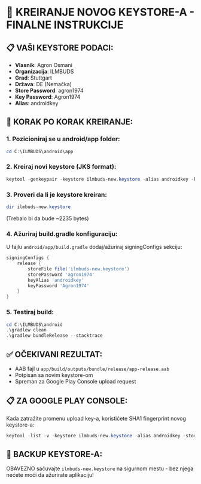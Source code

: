 # 🔑 KREIRANJE NOVOG KEYSTORE-A - FINALNE INSTRUKCIJE

## 📋 VAŠI KEYSTORE PODACI:
- **Vlasnik**: Agron Osmani
- **Organizacija**: ILMBUDS
- **Grad**: Stuttgart
- **Država**: DE (Nemačka)
- **Store Password**: agron1974
- **Key Password**: Agron1974
- **Alias**: androidkey

## 🚀 KORAK PO KORAK KREIRANJE:

### 1. Pozicioniraj se u android/app folder:
```powershell
cd C:\ILMBUDS\android\app
```

### 2. Kreiraj novi keystore (JKS format):
```powershell
keytool -genkeypair -keystore ilmbuds-new.keystore -alias androidkey -keyalg RSA -keysize 2048 -validity 10000 -storepass agron1974 -keypass Agron1974 -dname "CN=ILMBUDS, OU=ILMBUDS, O=ILMBUDS, L=Stuttgart, ST=DE, C=DE" -storetype JKS
```

### 3. Proveri da li je keystore kreiran:
```powershell
dir ilmbuds-new.keystore
```
(Trebalo bi da bude ~2235 bytes)

### 4. Ažuriraj build.gradle konfiguraciju:
U fajlu `android/app/build.gradle` dodaj/ažuriraj signingConfigs sekciju:

```gradle
signingConfigs {
    release {
        storeFile file('ilmbuds-new.keystore')
        storePassword 'agron1974'
        keyAlias 'androidkey'
        keyPassword 'Agron1974'
    }
}
```

### 5. Testiraj build:
```powershell
cd C:\ILMBUDS\android
.\gradlew clean
.\gradlew bundleRelease --stacktrace
```

## ✅ OČEKIVANI REZULTAT:
- AAB fajl u `app/build/outputs/bundle/release/app-release.aab`
- Potpisan sa novim keystore-om
- Spreman za Google Play Console upload request

## 📋 ZA GOOGLE PLAY CONSOLE:
Kada zatražite promenu upload key-a, koristićete SHA1 fingerprint novog keystore-a:

```powershell
keytool -list -v -keystore ilmbuds-new.keystore -alias androidkey -storepass agron1974
```

## 💾 BACKUP KEYSTORE-A:
OBAVEZNO sačuvajte `ilmbuds-new.keystore` na sigurnom mestu - bez njega nećete moći da ažurirate aplikaciju!